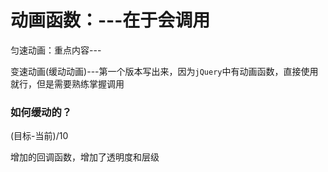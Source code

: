# 动画函数：---在于会调用

匀速动画：重点内容---

变速动画(缓动动画)---第一个版本写出来，因为`jQuery`中有动画函数，直接使用就行，但是需要熟练掌握调用



### 如何缓动的？



(目标-当前)/10

增加的回调函数，增加了透明度和层级